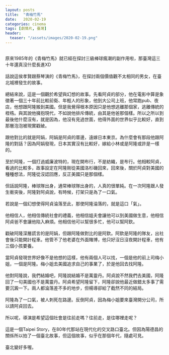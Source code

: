 ```yaml
---
layout: posts
title:  "青梅竹馬"
date:   2020-02-19
categories: cinema
tags: [劇情片, 臺灣]
header: 
  teaser: "/assets/images/2020-02-19.png"
---
```

<br>
原來1985年的《青梅竹馬》就已經在探討三級棒球瘋潮的副作用啦，那臺灣這三十年還真沒什麼長進XD<br><br>
話說這侯孝賢跟蔡琴演的《青梅竹馬》，在探討兩個價值觀不太相同的男女，在臺北城裡發生的故事。<br><br>
總結來說，這是一個觀於希望與幻想的故事。先看阿貞的部分，他在電影中算是象徵著一個三十年前比較前衛、年輕人的形象，他到大公司上班，他常跑pub、夜店，他想跟阿隆搬到美國。但是我覺得根本原因只是他想逃離那個家，逃離傳統的桎梏。與其說他擁抱現代，不如說他排斥傳統，由其是他爸那個樣。所以之所以到最後他什麼沒有，就是因為，他沒有見過世面，他得外面的世界似乎比較好，直到那層泡泡被現實戳破。<br><br>
跟他對比的就是阿娟，阿娟是阿貞的厝邊，遠嫁日本東京。為什麼會有那段他跟阿隆的對話？因為阿娟發現，日本其實沒有比較好，嫁給小林或是阿隆或許是一樣的。<br><br>
至於阿隆，一個打過威廉波特的，現在開布行，不是紡織，是布行。他相較阿貞，看過的比較多，故事設定在阿隆剛從美國洛杉磯回來，回來後，關於阿貞對美國的種種想法，阿隆從沒認回應，反正美國只是那個樣。<br><br>
但話說阿隆，棒球隊出身，通常棒球隊出身的，人真的很單純。在一次阿隆跟人發生衝突後，阿隆對阿貞說，有時候，打架只是為了一口氣。<br><br>
若說是一個幻想使得阿貞淪落至此，那使阿隆淪落的，就是這口「氣」。<br><br>
他相信人，他相信傳統社會的禮義，他相信姐夫會讓他可以到美國做生意，他相信阿貞爸不會讓他陷入麻煩。他相信他可以幫很多忙，他可以幫阿欽。<br><br>
戳破阿隆深層謊言的是阿娟，但跟阿隆做對比的是阿欽。阿欽是阿隆的隊友，出社會後只能開計程車。他管不了他老婆在外面賭博，他只好沒日沒夜開計程車，他有三個小孩要養。<br><br>
當阿貞發現世界好像不是他想的這樣，他有兩個人可以找，一個是他的前上司梅小姐，一個是阿隆。梅小姐去美國追求自己的事業了，於是他回去找阿隆。<br><br>
他對阿隆說，我們結婚吧，阿隆說結婚不是萬靈丹。阿貞說不然我們去美國，阿隆回了一句美國也不是萬靈丹。阿貞希望阿隆留下，阿隆卻說他最近做錯太多事了需要沉澱一下。兩人都淪落差不多的地步，但楊導卻給了截然不同的結局。<br><br>
阿隆為了一口氣，被人刺死在路邊。反倒阿貞，因為梅小姐要來臺灣開分公司，所以請阿貞回去。<br><br>
所以呢，導演是希望這個社會是往前走嗎？往前走，是往哪裡走呢？<br><br>
這是一個Taipei Story，在80年代那站在現代化的交叉路口臺北。但因為陽德昌的關係所以拍了一個臺北故事，但這個故事，似乎在那個年代，隨處可見。<br><br>
臺北變好多喔。<br><br>